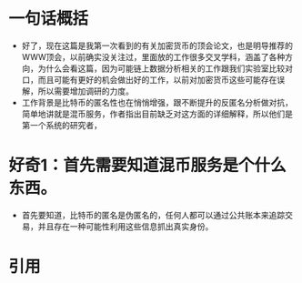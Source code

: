 # 一句话概括
- 好了，现在这篇是我第一次看到的有关加密货币的顶会论文，也是明导推荐的WWW顶会，以前确实没关注过，里面放的工作很多交叉学科，涵盖了各种方向，为什么会看这篇，因为可能链上数据分析相关的工作跟我们实验室比较对口，而且可能有更好的机会做出好的工作，以前对加密货币这些可能存在误解，所以需要增加调研的力度。
- 工作背景是比特币的匿名性也在悄悄增强，跟不断提升的反匿名分析做对抗，简单地讲就是混币服务，作者指出目前缺乏对这方面的详细解释，所以他们是第一个系统的研究者，

# 好奇1：首先需要知道混币服务是个什么东西。
- 首先要知道，比特币的匿名是伪匿名的，任何人都可以通过公共账本来追踪交易，并且存在一种可能性利用这些信息抓出真实身份。

# 引用

